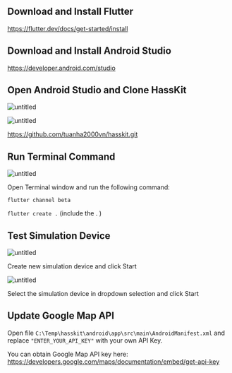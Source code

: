 ## Download and Install Flutter
https://flutter.dev/docs/get-started/install


## Download and Install Android Studio
https://developer.android.com/studio

## Open Android Studio and Clone HassKit

![untitled](https://github.com/tuanha2000vn/hasskit/blob/master/graphic%20template/installation_05.png?raw=true)

![untitled](https://github.com/tuanha2000vn/hasskit/blob/master/graphic%20template/installation_01.png?raw=true)

https://github.com/tuanha2000vn/hasskit.git

## Run Terminal Command

![untitled](https://github.com/tuanha2000vn/hasskit/blob/master/graphic%20template/installation_02.png?raw=true)

Open Terminal window and run the following command:

`flutter channel beta`

`flutter create .` (include the . ) 

## Test Simulation Device

![untitled](https://github.com/tuanha2000vn/hasskit/blob/master/graphic%20template/installation_03.png?raw=true)

Create new simulation device and click Start

![untitled](https://github.com/tuanha2000vn/hasskit/blob/master/graphic%20template/installation_04.png?raw=true)

Select the simulation device in dropdown selection and click Start

## Update Google Map API

Open file `C:\Temp\hasskit\android\app\src\main\AndroidManifest.xml` and replace `"ENTER_YOUR_API_KEY"` with your own API Key.

You can obtain Google Map API key here:
https://developers.google.com/maps/documentation/embed/get-api-key
